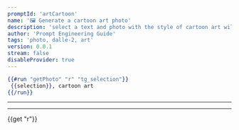 ```yaml
---
promptId: 'artCartoon'
name: '🖼️ Generate a cartoon art photo'
description: 'select a text and photo with the style of cartoon art will be generated using Dalle-2'
author: 'Prompt Engineering Guide'
tags: 'photo, dalle-2, art'
version: 0.0.1
stream: false
disableProvider: true
---
```

```handlebars
{{#run "getPhoto" "r" "tg_selection"}}
 {{selection}}, cartoon art
{{/run}}
```
***
***
{{get "r"}}